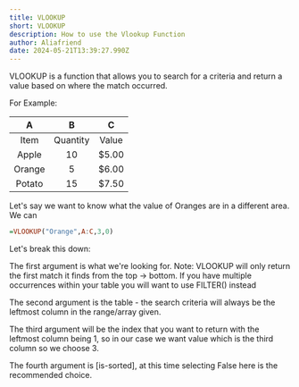 ```yaml
---
title: VLOOKUP
short: VLOOKUP
description: How to use the Vlookup Function
author: Aliafriend
date: 2024-05-21T13:39:27.990Z
---
```

VLOOKUP is a function that allows you to search for a criteria and return a value based on where the match occurred.

For Example:

| A        | B             | C         |
| :--------: | :-------------: | :---------: |
| Item      | Quantity | Value |
| Apple | 10 | $5.00  |
| Orange | 5 | $6.00  |
| Potato | 15 | $7.50  |

Let's say we want to know what the value of Oranges are in a different area. We can
```haskell
=VLOOKUP("Orange",A:C,3,0)
```
Let's break this down:

The first argument is what we're looking for. Note: VLOOKUP will only return the first match it finds from the top -> bottom. If you have multiple occurrences within your table you will want to use FILTER() instead 

The second argument is the table - the search criteria will always be the leftmost column in the range/array given.

The third argument will be the index that you want to return with the leftmost column being 1, so in our case we want value which is the third column so we choose 3.

The fourth argument is [is-sorted], at this time selecting False here is the recommended choice. 